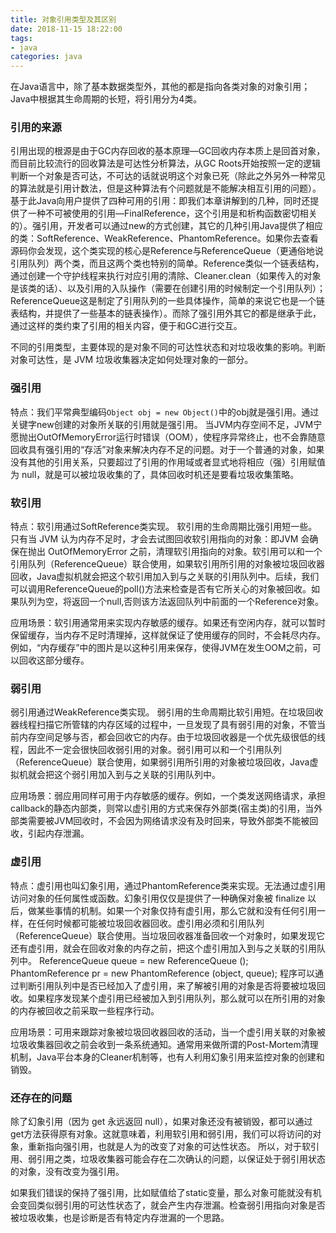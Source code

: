 ```yaml
---
title: 对象引用类型及其区别
date: 2018-11-15 18:22:00
tags: 
- java
categories: java
---
```


在Java语言中，除了基本数据类型外，其他的都是指向各类对象的对象引用；Java中根据其生命周期的长短，将引用分为4类。

<!-- more -->
### 引用的来源

引用出现的根源是由于GC内存回收的基本原理—GC回收内存本质上是回首对象，而目前比较流行的回收算法是可达性分析算法，从GC Roots开始按照一定的逻辑判断一个对象是否可达，不可达的话就说明这个对象已死（除此之外另外一种常见的算法就是引用计数法，但是这种算法有个问题就是不能解决相互引用的问题）。基于此Java向用户提供了四种可用的引用：即我们本章讲解到的几种，同时还提供了一种不可被使用的引用—FinalReference，这个引用是和析构函数密切相关的）。强引用，开发者可以通过new的方式创建，其它的几种引用Java提供了相应的类：SoftReference、WeakReference、PhantomReference。如果你去查看源码你会发现，这个类实现的核心是Reference与ReferenceQueue（更通俗地说引用队列）两个类，而且这两个类也特别的简单。Reference类似一个链表结构，通过创建一个守护线程来执行对应引用的清除、Cleaner.clean（如果传入的对象是该类的话）、以及引用的入队操作（需要在创建引用的时候制定一个引用队列）；ReferenceQueue这是制定了引用队列的一些具体操作，简单的来说它也是一个链表结构，并提供了一些基本的链表操作）。而除了强引用外其它的都是继承于此，通过这样的类约束了引用的相关内容，便于和GC进行交互。

不同的引用类型，主要体现的是对象不同的可达性状态和对垃圾收集的影响。判断对象可达性，是 JVM 垃圾收集器决定如何处理对象的一部分。
### 强引用

特点：我们平常典型编码`Object obj = new Object()`中的obj就是强引用。通过关键字new创建的对象所关联的引用就是强引用。 当JVM内存空间不足，JVM宁愿抛出OutOfMemoryError运行时错误（OOM），使程序异常终止，也不会靠随意回收具有强引用的“存活”对象来解决内存不足的问题。对于一个普通的对象，如果没有其他的引用关系，只要超过了引用的作用域或者显式地将相应（强）引用赋值为 null，就是可以被垃圾收集的了，具体回收时机还是要看垃圾收集策略。

### 软引用

特点：软引用通过SoftReference类实现。 软引用的生命周期比强引用短一些。只有当 JVM 认为内存不足时，才会去试图回收软引用指向的对象：即JVM 会确保在抛出 OutOfMemoryError 之前，清理软引用指向的对象。软引用可以和一个引用队列（ReferenceQueue）联合使用，如果软引用所引用的对象被垃圾回收器回收，Java虚拟机就会把这个软引用加入到与之关联的引用队列中。后续，我们可以调用ReferenceQueue的poll()方法来检查是否有它所关心的对象被回收。如果队列为空，将返回一个null,否则该方法返回队列中前面的一个Reference对象。

应用场景：软引用通常用来实现内存敏感的缓存。如果还有空闲内存，就可以暂时保留缓存，当内存不足时清理掉，这样就保证了使用缓存的同时，不会耗尽内存。例如，“内存缓存”中的图片是以这种引用来保存，使得JVM在发生OOM之前，可以回收这部分缓存。

### 弱引用

弱引用通过WeakReference类实现。 弱引用的生命周期比软引用短。在垃圾回收器线程扫描它所管辖的内存区域的过程中，一旦发现了具有弱引用的对象，不管当前内存空间足够与否，都会回收它的内存。由于垃圾回收器是一个优先级很低的线程，因此不一定会很快回收弱引用的对象。弱引用可以和一个引用队列（ReferenceQueue）联合使用，如果弱引用所引用的对象被垃圾回收，Java虚拟机就会把这个弱引用加入到与之关联的引用队列中。

应用场景：弱应用同样可用于内存敏感的缓存。例如，一个类发送网络请求，承担callback的静态内部类，则常以虚引用的方式来保存外部类(宿主类)的引用，当外部类需要被JVM回收时，不会因为网络请求没有及时回来，导致外部类不能被回收，引起内存泄漏。

### 虚引用

特点：虚引用也叫幻象引用，通过PhantomReference类来实现。无法通过虚引用访问对象的任何属性或函数。幻象引用仅仅是提供了一种确保对象被 finalize 以后，做某些事情的机制。如果一个对象仅持有虚引用，那么它就和没有任何引用一样，在任何时候都可能被垃圾回收器回收。虚引用必须和引用队列 （ReferenceQueue）联合使用。当垃圾回收器准备回收一个对象时，如果发现它还有虚引用，就会在回收对象的内存之前，把这个虚引用加入到与之关联的引用队列中。
ReferenceQueue queue = new ReferenceQueue ();
PhantomReference pr = new PhantomReference (object, queue); 
程序可以通过判断引用队列中是否已经加入了虚引用，来了解被引用的对象是否将要被垃圾回收。如果程序发现某个虚引用已经被加入到引用队列，那么就可以在所引用的对象的内存被回收之前采取一些程序行动。

应用场景：可用来跟踪对象被垃圾回收器回收的活动，当一个虚引用关联的对象被垃圾收集器回收之前会收到一条系统通知。通常用来做所谓的Post-Mortem清理机制，Java平台本身的Cleaner机制等，也有人利用幻象引用来监控对象的创建和销毁。

### 还存在的问题

除了幻象引用（因为 get 永远返回 null），如果对象还没有被销毁，都可以通过get方法获得原有对象。这就意味着，利用软引用和弱引用，我们可以将访问的对象，重新指向强引用，也就是人为的改变了对象的可达性状态。
所以，对于软引用、弱引用之类，垃圾收集器可能会存在二次确认的问题，以保证处于弱引用状态的对象，没有改变为强引用。

如果我们错误的保持了强引用，比如赋值给了static变量，那么对象可能就没有机会变回类似弱引用的可达性状态了，就会产生内存泄漏。检查弱引用指向对象是否被垃圾收集，也是诊断是否有特定内存泄漏的一个思路。

